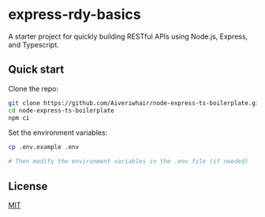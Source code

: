 # express-rdy-basics
A starter project for quickly building RESTful APIs using Node.js, Express, and Typescript.

## Quick start

Clone the repo:

```bash
git clone https://github.com/Aiveriwhair/node-express-ts-boilerplate.git
cd node-express-ts-boilerplate
npm ci
```

Set the environment variables:

```bash
cp .env.example .env

# Then modify the environment variables in the .env file (if needed)
```

## License

[MIT](LICENSE)
